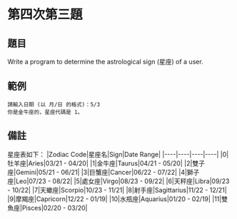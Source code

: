 # 第四次第三題
## 題目
Write a program to determine the astrological sign (星座) of a user.
## 範例
```
請輸入日期 (以 月/日 的格式)：5/3
你是金牛座的，星座代碼是 1。
```
## 備註
星座表如下：
|Zodiac Code|星座名|Sign|Date Range|
|----|----|----|----|
|0|牡羊座|Aries|03/21 - 04/20|
|1|金牛座|Taurus|04/21 - 05/20|
|2|雙子座|Gemini|05/21 - 06/21|
|3|巨蟹座|Cancer|06/22 - 07/22|
|4|獅子座|Leo|07/23 - 08/22|
|5|處女座|Virgo|08/23 - 09/22|
|6|天秤座|Libra|09/23 - 10/22|
|7|天蠍座|Scorpio|10/23 - 11/21|
|8|射手座|Sagittarius|11/22 - 12/21|
|9|摩羯座|Capricorn|12/22 - 01/19|
|10|水瓶座|Aquarius|01/20 - 02/19|
|11|雙魚座|Pisces|02/20 - 03/20|